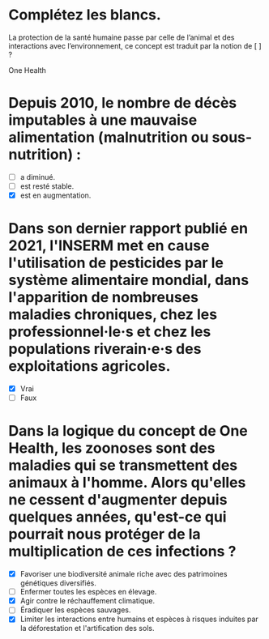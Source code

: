 # Complétez les blancs.

La protection de la santé humaine passe par celle de l’animal et des interactions avec l’environnement, ce concept est traduit par la notion de [ ] ?

One Health

# Depuis 2010, le nombre de décès imputables à une mauvaise alimentation (malnutrition ou sous-nutrition) :

* [ ] a diminué.
* [ ] est resté stable.
* [X] est en augmentation.

# Dans son dernier rapport publié en 2021, l'INSERM met en cause l'utilisation de pesticides par le système alimentaire mondial, dans l'apparition de nombreuses maladies chroniques, chez les professionnel·le·s et chez les populations riverain·e·s des exploitations agricoles.

* [X] Vrai
* [ ] Faux

# Dans la logique du concept de One Health, les zoonoses sont des maladies qui se transmettent des animaux à l'homme. Alors qu'elles ne cessent d'augmenter depuis quelques années, qu'est-ce qui pourrait nous protéger de la multiplication de ces infections ?

* [X] Favoriser une biodiversité animale riche avec des patrimoines génétiques diversifiés.
* [ ] Enfermer toutes les espèces en élevage.
* [X] Agir contre le réchauffement climatique.
* [ ] Éradiquer les espèces sauvages.
* [X] Limiter les interactions entre humains et espèces à risques induites par la déforestation et l'artification des sols.

